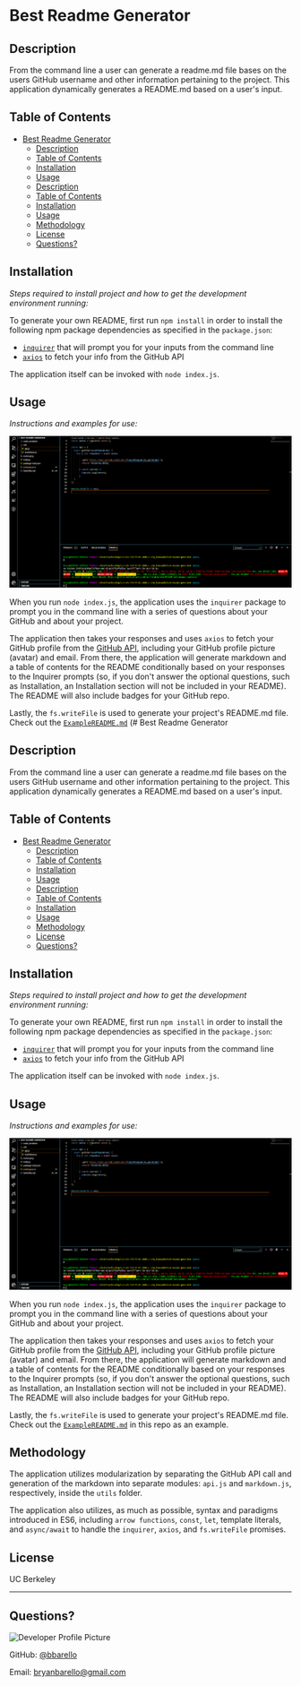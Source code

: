 # Best Readme Generator

## Description 
    
From the command line a user can generate a readme.md file bases on the users GitHub username and other 
information pertaining to the project. This application dynamically generates a README.md based on a user's input. 


## Table of Contents
- [Best Readme Generator](#best-readme-generator)
  - [Description](#description)
  - [Table of Contents](#table-of-contents)
  - [Installation](#installation)
  - [Usage](#usage)
  - [Description](#description-1)
  - [Table of Contents](#table-of-contents-1)
  - [Installation](#installation-1)
  - [Usage](#usage-1)
  - [Methodology](#methodology)
  - [License](#license)
  - [Questions?](#questions)
  

## Installation

*Steps required to install project and how to get the development environment running:*

To generate your own README, first run `npm install` in order to install the following npm package dependencies as specified in the `package.json`:
  * [`inquirer`](https://www.npmjs.com/package/inquirer) that will prompt you for your inputs from the command line 
  * [`axios`](https://www.npmjs.com/package/axios) to fetch your info from the GitHub API

The application itself can be invoked with `node index.js`.


## Usage 

*Instructions and examples for use:*

![Gif demo of README-generator](readme-demo.gif)

When you run `node index.js`, the application uses the `inquirer` package to prompt you in the command line with a series of questions about your GitHub and about your project.

The application then takes your responses and uses `axios` to fetch your GitHub profile from the [GitHub API](https://developer.github.com/v3/), including your GitHub profile picture (avatar) and email.
From there, the application will generate markdown and a table of contents for the README conditionally based on your responses to the Inquirer prompts (so, if you don't answer the optional questions, such as Installation, an Installation section will not be included in your README). The README will also include badges for your GitHub repo.

Lastly, the `fs.writeFile` is used to generate your project's README.md file. Check out the [`ExampleREADME.md`](https://github.com/bbarello/best-readme-generator/example-readme.md) (# Best Readme Generator

## Description 
    
From the command line a user can generate a readme.md file bases on the users GitHub username and other 
information pertaining to the project. This application dynamically generates a README.md based on a user's input. 


## Table of Contents
- [Best Readme Generator](#best-readme-generator)
  - [Description](#description)
  - [Table of Contents](#table-of-contents)
  - [Installation](#installation)
  - [Usage](#usage)
  - [Description](#description-1)
  - [Table of Contents](#table-of-contents-1)
  - [Installation](#installation-1)
  - [Usage](#usage-1)
  - [Methodology](#methodology)
  - [License](#license)
  - [Questions?](#questions)
  

## Installation

*Steps required to install project and how to get the development environment running:*

To generate your own README, first run `npm install` in order to install the following npm package dependencies as specified in the `package.json`:
  * [`inquirer`](https://www.npmjs.com/package/inquirer) that will prompt you for your inputs from the command line 
  * [`axios`](https://www.npmjs.com/package/axios) to fetch your info from the GitHub API

The application itself can be invoked with `node index.js`.


## Usage 

*Instructions and examples for use:*

![Gif demo of README-generator](readme-demo.gif)

When you run `node index.js`, the application uses the `inquirer` package to prompt you in the command line with a series of questions about your GitHub and about your project.

The application then takes your responses and uses `axios` to fetch your GitHub profile from the [GitHub API](https://developer.github.com/v3/), including your GitHub profile picture (avatar) and email.
From there, the application will generate markdown and a table of contents for the README conditionally based on your responses to the Inquirer prompts (so, if you don't answer the optional questions, such as Installation, an Installation section will not be included in your README). The README will also include badges for your GitHub repo.

Lastly, the `fs.writeFile` is used to generate your project's README.md file. Check out the [`ExampleREADME.md`](https://github.com/bbarello/best-readme-generator/example-readme.md) in this repo as an example.


## Methodology

The application utilizes modularization by separating the GitHub API call and generation of the markdown into separate modules: `api.js` and `markdown.js`, respectively, inside the `utils` folder.

The application also utilizes, as much as possible, syntax and paradigms introduced in ES6, including `arrow functions`, `const`, `let`, template literals, and `async/await` to handle the `inquirer`, `axios`, and `fs.writeFile` promises.


## License

UC Berkeley

---

## Questions?

![Developer Profile Picture](https://avatars3.githubusercontent.com/u/13710183?v=4) 

GitHub: [@bbarello](https://api.github.com/users/bbarello)

Email: bryanbarello@gmail.com